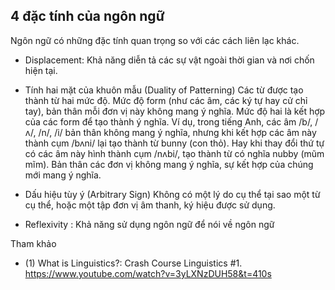 ## 4 đặc tính của ngôn ngữ 

Ngôn ngữ có những đặc tính quan trọng so với các cách liên lạc khác.

* Displacement: Khả năng diễn tả các sự vật ngoài thời gian và nơi chốn hiện tại. 

* Tính hai mặt của khuôn mẫu (Duality of Patterning)
Các từ được tạo thành từ hai mức độ. Mức độ form (như các âm, các ký tự hay cử chỉ tay), bản thân mỗi đơn vị này không 
mang ý nghĩa. Mức độ hai là kết hợp của các form để tạo thành ý nghĩa. 
Ví dụ, trong tiếng Anh, các âm /b/, /ʌ/, /n/, /i/ bản thân không mang ý nghĩa, nhưng khi kết hợp các âm này thành cụm 
/bʌni/ lại tạo thành từ bunny (con thỏ). Hay khi thay đổi thứ tự có các âm này hình thành cụm /nʌbi/, tạo thành từ có 
nghĩa nubby (mũm mĩm).
Bản thân các đơn vị không mang ý nghĩa, sự kết hợp của chúng mới mang ý nghĩa.
* Dấu hiệu tùy ý (Arbitrary Sign)
Không có một lý do cụ thể tại sao một từ cụ thể, hoặc một tập đơn vị âm thanh, ký hiệu được sử dụng.
* Reflexivity : Khả năng sử dụng ngôn ngữ để nói về ngôn ngữ

Tham khảo

* (1) What is Linguistics?: Crash Course Linguistics #1. https://www.youtube.com/watch?v=3yLXNzDUH58&t=410s